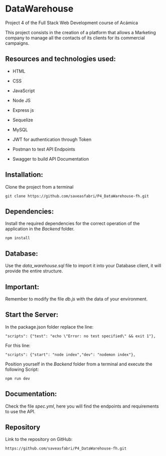 # DataWarehouse

Project 4 of the Full Stack Web Development course of Acámica

This project consists in the creation of a platform that allows a Marketing company to manage all the contacts of its clients for its commercial campaigns.

## Resources and technologies used:

- HTML

- CSS

- JavaScript

- Node JS

- Express js

- Sequelize

- MySQL

- JWT for authentication through Token

- Postman to test API Endpoints

- Swagger to build API Documentation

## Installation:

Clone the project from a terminal

`git clone https://github.com/saveasfabri/P4_DataWarehouse-fh.git`

## Dependencies:

Install the required dependencies for the correct operation of the application in the *Backend* folder.

`npm install`

## Database:

Use the *data_warehouse.sql* file to import it into your Database client, it will provide the entire structure.

## Important:

Remember to modify the file *db.js* with the data of your environment.

## Start the Server:

In the package.json folder replace the line:

`"scripts": {"test": "echo \"Error: no test specified\" && exit 1"},`

For this line:

`"scripts": {"start": "node index","dev": "nodemon index"},`

Position yourself in the  *Backend* folder from a terminal and execute the following Script:

`npm run dev`

## Documentation:
Check the file *spec.yml*, here you will find the endpoints and requirements to use the API.

## Repository
Link to the repository on GitHub:

`https://github.com/saveasfabri/P4_DataWarehouse-fh.git`
